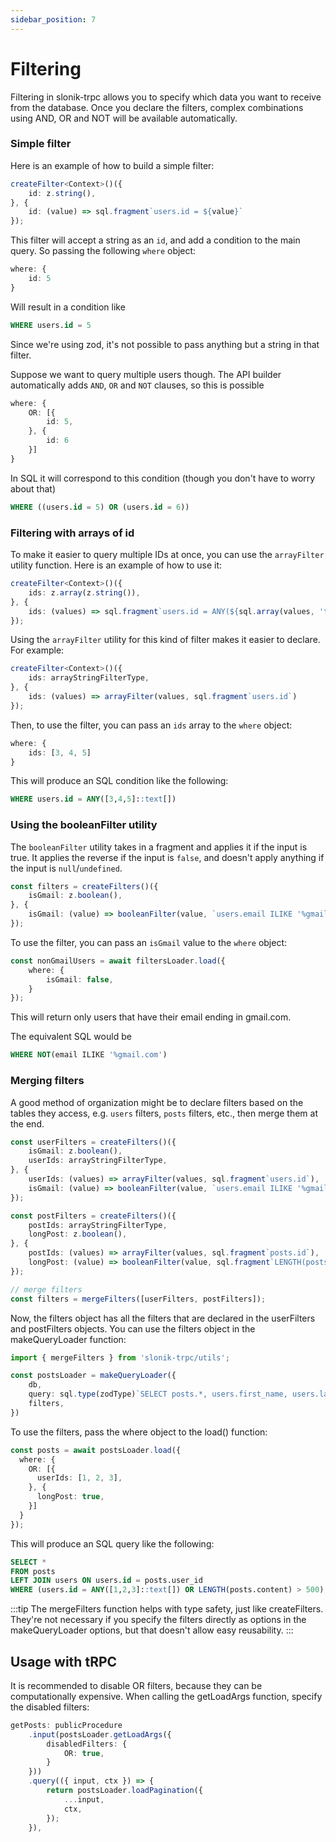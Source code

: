 ```yaml
---
sidebar_position: 7
---
```


# Filtering

Filtering in slonik-trpc allows you to specify which data you want to receive from the database. Once you declare the filters, complex combinations using AND, OR and NOT will be available automatically.

### Simple filter

Here is an example of how to build a simple filter:

```ts
createFilter<Context>()({
    id: z.string(),
}, {
    id: (value) => sql.fragment`users.id = ${value}`
});
```

This filter will accept a string as an `id`, and add a condition to the main query.
So passing the following `where` object:

```ts
where: {
    id: 5
}
```

Will result in a condition like

```sql
WHERE users.id = 5
```

Since we're using zod, it's not possible to pass anything but a string in that filter.

Suppose we want to query multiple users though. The API builder automatically adds `AND`, `OR` and `NOT` clauses, so this is possible

```ts
where: {
    OR: [{
        id: 5,
    }, {
        id: 6
    }]
}
```

In SQL it will correspond to this condition (though you don't have to worry about that)

```sql
WHERE ((users.id = 5) OR (users.id = 6))
```

### Filtering with arrays of id

To make it easier to query multiple IDs at once, you can use the `arrayFilter` utility function. Here is an example of how to use it:

```ts
createFilter<Context>()({
    ids: z.array(z.string()),
}, {
    ids: (values) => sql.fragment`users.id = ANY(${sql.array(values, 'text')})`
});
```

Using the `arrayFilter` utility for this kind of filter makes it easier to declare. For example:

```ts
createFilter<Context>()({
    ids: arrayStringFilterType,
}, {
    ids: (values) => arrayFilter(values, sql.fragment`users.id`)
});
```

Then, to use the filter, you can pass an `ids` array to the `where` object:

```ts
where: {
    ids: [3, 4, 5]
}
```

This will produce an SQL condition like the following:

```sql
WHERE users.id = ANY([3,4,5]::text[])
```

### Using the booleanFilter utility

The `booleanFilter` utility takes in a fragment and applies it if the input is true. It applies the reverse if the input is `false`, and doesn't apply anything if the input is `null`/`undefined`.

```ts
const filters = createFilters()({
    isGmail: z.boolean(),
}, {
    isGmail: (value) => booleanFilter(value, `users.email ILIKE '%gmail.com'`),
});
```

To use the filter, you can pass an `isGmail` value to the `where` object:

```ts
const nonGmailUsers = await filtersLoader.load({
    where: {
        isGmail: false,
    }
});
```

This will return only users that have their email ending in gmail.com.

The equivalent SQL would be

```sql
WHERE NOT(email ILIKE '%gmail.com')
```

### Merging filters

A good method of organization might be to declare filters based on the tables they access, e.g. `users` filters, `posts` filters, etc., then merge them at the end.


```ts
const userFilters = createFilters()({
    isGmail: z.boolean(),
    userIds: arrayStringFilterType,
}, {
    userIds: (values) => arrayFilter(values, sql.fragment`users.id`),
    isGmail: (value) => booleanFilter(value, `users.email ILIKE '%gmail.com'`),
});

const postFilters = createFilters()({
    postIds: arrayStringFilterType,
    longPost: z.boolean(),
}, {
    postIds: (values) => arrayFilter(values, sql.fragment`posts.id`),
    longPost: (value) => booleanFilter(value, sql.fragment`LENGTH(posts.content) > 500`),
});

// merge filters
const filters = mergeFilters([userFilters, postFilters]);
```

Now, the filters object has all the filters that are declared in the userFilters and postFilters objects. You can use the filters object in the makeQueryLoader function:

```ts
import { mergeFilters } from 'slonik-trpc/utils';

const postsLoader = makeQueryLoader({
    db,
    query: sql.type(zodType)`SELECT posts.*, users.first_name, users.last_name FROM posts LEFT JOIN users ON users.id = posts.author_id`,
    filters,
})
```

To use the filters, pass the where object to the load() function:

```ts
const posts = await postsLoader.load({
  where: {
    OR: [{
      userIds: [1, 2, 3],
    }, {
      longPost: true,
    }]
  }
});
```

This will produce an SQL query like the following:

```sql
SELECT *
FROM posts
LEFT JOIN users ON users.id = posts.user_id
WHERE (users.id = ANY([1,2,3]::text[]) OR LENGTH(posts.content) > 500)
```

:::tip
The mergeFilters function helps with type safety, just like createFilters. They're not necessary if you specify the filters directly as options in the makeQueryLoader options, but that doesn't allow easy reusability.
:::

## Usage with tRPC

It is recommended to disable OR filters, because they can be computationally expensive.
When calling the getLoadArgs function, specify the disabled filters:

```ts
getPosts: publicProcedure
    .input(postsLoader.getLoadArgs({
        disabledFilters: {
            OR: true,
        }
    }))
    .query(({ input, ctx }) => {
        return postsLoader.loadPagination({
            ...input,
            ctx,
        });
    }),
```
